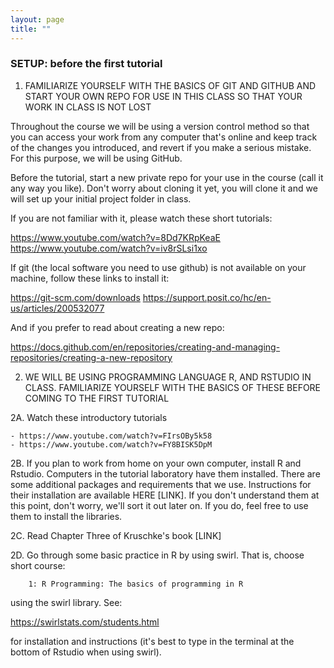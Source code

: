 ```yaml
---
layout: page
title: ""
---
```




### SETUP: before the first tutorial


1. FAMILIARIZE YOURSELF WITH THE BASICS OF GIT AND GITHUB AND START YOUR OWN REPO FOR USE IN THIS CLASS SO THAT YOUR WORK IN CLASS IS NOT LOST  

Throughout the course we will be using a version control method so that you can access your work from any computer that's online and keep track of the changes you introduced, and revert if you make a serious mistake. For this purpose, we will be using GitHub.

Before the tutorial,  start a new private repo for your use in the course (call it any way you like).  Don't worry about cloning it yet, you will clone it and we will set up your initial project folder in class.

If you are not familiar with it, please watch these short tutorials:

https://www.youtube.com/watch?v=8Dd7KRpKeaE
https://www.youtube.com/watch?v=iv8rSLsi1xo

If git (the local software you need to use github) is not available on your machine, follow these links to install it:

https://git-scm.com/downloads
https://support.posit.co/hc/en-us/articles/200532077

And if you prefer to read about creating a new repo: 

https://docs.github.com/en/repositories/creating-and-managing-repositories/creating-a-new-repository

2.  WE WILL BE USING PROGRAMMING LANGUAGE R, AND RSTUDIO IN CLASS. FAMILIARIZE YOURSELF WITH THE BASICS OF THESE BEFORE COMING TO THE FIRST TUTORIAL

2A.  Watch these introductory tutorials

    - https://www.youtube.com/watch?v=FIrsOBy5k58
    - https://www.youtube.com/watch?v=FY8BISK5DpM
    
2B. If you plan to work from home on your own computer, install R and Rstudio. Computers in the tutorial laboratory have them installed. There are some additional packages and requirements that we use. Instructions for their installation are available HERE [LINK]. If you don't understand them at this point, don't worry, we'll sort it out later on. If you do, feel free to use them to install the libraries. 

2C. Read Chapter Three of Kruschke's book [LINK]

2D. Go through some basic practice in R by using swirl. That is, choose short course:

        1: R Programming: The basics of programming in R

using the swirl library.  See:

https://swirlstats.com/students.html

for installation and instructions (it's best to type in the terminal at the bottom of Rstudio when using swirl).


